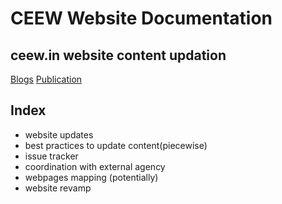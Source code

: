 # CEEW Website Documentation
## ceew.in website content updation
[Blogs](https://github.com/ceew-website/ceew-website/blob/main/content-types/blog.md)
[Publication](https://github.com/ceew-website/ceew-website/blob/main/content-types/publications.md)


## Index
- website updates
- best practices to update content(piecewise)
- issue tracker
- coordination with external agency
- webpages mapping (potentially)
- website revamp
